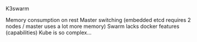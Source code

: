 K3swarm

Memory consumption on rest
Master switching (embedded etcd requires 2 nodes / master uses a lot more memory)
Swarm lacks docker features (capabilities)
Kube is so complex...
